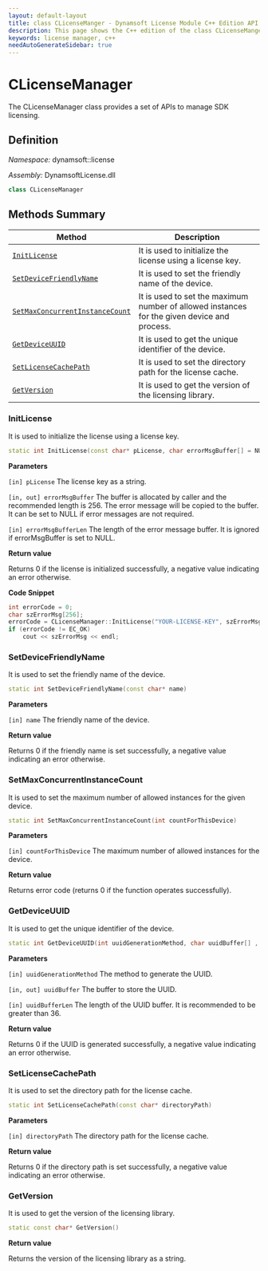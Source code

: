 ```yaml
---
layout: default-layout
title: class CLicenseManger - Dynamsoft License Module C++ Edition API Reference
description: This page shows the C++ edition of the class CLicenseManger in Dynamsoft License Module.
keywords: license manager, c++
needAutoGenerateSidebar: true
---
```


# CLicenseManager

The CLicenseManager class provides a set of APIs to manage SDK licensing.

## Definition

*Namespace:* dynamsoft::license

*Assembly:* DynamsoftLicense.dll

```cpp
class CLicenseManager 
```

## Methods Summary

| Method               | Description |
|----------------------|-------------|
| [`InitLicense`](#initlicense) | It is used to initialize the license using a license key. |
| [`SetDeviceFriendlyName`](#setdevicefriendlyname) | It is used to set the friendly name of the device. |
| [`SetMaxConcurrentInstanceCount`](#setmaxconcurrentinstancecount) | It is used to set the maximum number of allowed instances for the given device and process. |
| [`GetDeviceUUID`](#getdeviceuuid) | It is used to get the unique identifier of the device. |
| [`SetLicenseCachePath`](#setlicensecachepath) | It is used to set the directory path for the license cache. |
| [`GetVersion`](#getversion) | It is used to get the version of the licensing library. |

### InitLicense

It is used to initialize the license using a license key.

```cpp
static int InitLicense(const char* pLicense, char errorMsgBuffer[] = NULL, const int errorMsgBufferLen = 0)
```

**Parameters**

`[in] pLicense` The license key as a string.

`[in, out] errorMsgBuffer` The buffer is allocated by caller and the recommended length is 256. The error message will be copied to the buffer. It can be set to NULL if error messages are not required.

`[in] errorMsgBufferLen` The length of the error message buffer. It is ignored if errorMsgBuffer is set to NULL.

**Return value**

Returns 0 if the license is initialized successfully, a negative value indicating an error otherwise.

**Code Snippet**

```cpp
int errorCode = 0;
char szErrorMsg[256];
errorCode = CLicenseManager::InitLicense("YOUR-LICENSE-KEY", szErrorMsg, 256);
if (errorCode != EC_OK)
    cout << szErrorMsg << endl;
```

### SetDeviceFriendlyName

It is used to set the friendly name of the device.

```cpp
static int SetDeviceFriendlyName(const char* name)
```

**Parameters**

`[in] name` The friendly name of the device.

**Return value**

Returns 0 if the friendly name is set successfully, a negative value indicating an error otherwise.

### SetMaxConcurrentInstanceCount

It is used to set the maximum number of allowed instances for the given device.

```cpp
static int SetMaxConcurrentInstanceCount(int countForThisDevice)
```

**Parameters**

`[in] countForThisDevice` The maximum number of allowed instances for the device.

**Return value**

Returns error code (returns 0 if the function operates successfully). 

### GetDeviceUUID

It is used to get the unique identifier of the device.

```cpp
static int GetDeviceUUID(int uuidGenerationMethod, char uuidBuffer[] , const int uuidBufferLen)
```

**Parameters**

`[in] uuidGenerationMethod` The method to generate the UUID.

`[in, out] uuidBuffer` The buffer to store the UUID.

`[in] uuidBufferLen` The length of the UUID buffer. It is recommended to be greater than 36.

**Return value**

Returns 0 if the UUID is generated successfully, a negative value indicating an error otherwise.

### SetLicenseCachePath

It is used to set the directory path for the license cache.

```cpp
static int SetLicenseCachePath(const char* directoryPath)
```

**Parameters**

`[in] directoryPath` The directory path for the license cache.

**Return value**

Returns 0 if the directory path is set successfully, a negative value indicating an error otherwise.

### GetVersion

It is used to get the version of the licensing library.

```cpp
static const char* GetVersion()
```

**Return value**

Returns the version of the licensing library as a string.
